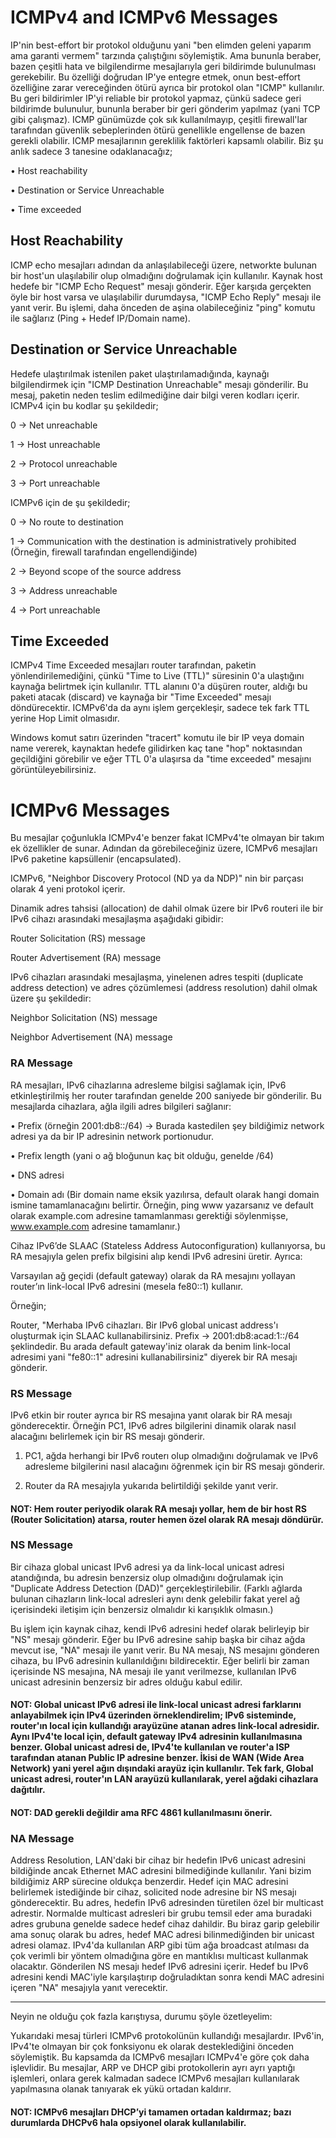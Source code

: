 # ICMPv4 and ICMPv6 Messages

IP'nin best-effort bir protokol olduğunu yani "ben elimden geleni yaparım ama garanti vermem" tarzında çalıştığını söylemiştik. Ama bununla beraber, bazen çeşitli hata ve bilgilendirme mesajlarıyla geri bildirimde bulunulması gerekebilir. Bu özelliği doğrudan IP'ye entegre etmek, onun best-effort özelliğine zarar vereceğinden ötürü ayrıca bir protokol olan "ICMP" kullanılır. Bu geri bildirimler IP'yi reliable bir protokol yapmaz, çünkü sadece geri bildirimde bulunulur, bununla beraber bir geri gönderim yapılmaz (yani TCP gibi çalışmaz). ICMP günümüzde çok sık kullanılmayıp, çeşitli firewall'lar tarafından güvenlik sebeplerinden ötürü genellikle engellense de bazen gerekli olabilir. ICMP mesajlarının gereklilik faktörleri kapsamlı olabilir. Biz şu anlık sadece 3 tanesine odaklanacağız;

• Host reachability

• Destination or Service Unreachable

• Time exceeded

## Host Reachability

ICMP echo mesajları adından da anlaşılabileceği üzere, networkte bulunan bir host'un ulaşılabilir olup olmadığını doğrulamak için kullanılır. Kaynak host hedefe bir "ICMP Echo Request" mesajı gönderir. Eğer karşıda gerçekten öyle bir host varsa ve ulaşılabilir durumdaysa, "ICMP Echo Reply" mesajı ile yanıt verir. Bu işlemi, daha önceden de aşina olabileceğiniz "ping" komutu ile sağlarız (Ping + Hedef IP/Domain name).

## Destination or Service Unreachable

Hedefe ulaştırılmak istenilen paket ulaştırılamadığında, kaynağı bilgilendirmek için "ICMP Destination Unreachable" mesajı gönderilir. Bu mesaj, paketin neden teslim edilmediğine dair bilgi veren kodları içerir. ICMPv4 için bu kodlar şu şekildedir;

0 -> Net unreachable

1 -> Host unreachable

2 -> Protocol unreachable

3 -> Port unreachable

ICMPv6 için de şu şekildedir;

0 -> No route to destination

1 -> Communication with the destination is administratively prohibited (Örneğin, firewall tarafından engellendiğinde)

2 -> Beyond scope of the source address

3 -> Address unreachable

4 -> Port unreachable

## Time Exceeded

ICMPv4 Time Exceeded mesajları router tarafından, paketin yönlendirilemediğini, çünkü "Time to Live (TTL)" süresinin 0'a ulaştığını kaynağa belirtmek için kullanılır. TTL alanını 0'a düşüren router, aldığı bu paketi atacak (discard) ve kaynağa bir "Time Exceeded" mesajı döndürecektir. ICMPv6'da da aynı işlem gerçekleşir, sadece tek fark TTL yerine Hop Limit olmasıdır.

Windows komut satırı üzerinden "tracert" komutu ile bir IP veya domain name vererek, kaynaktan hedefe gilidirken kaç tane "hop" noktasından geçildiğini görebilir ve eğer TTL 0'a ulaşırsa da "time exceeded" mesajını görüntüleyebilirsiniz.

# ICMPv6 Messages

Bu mesajlar çoğunlukla ICMPv4'e benzer fakat ICMPv4'te olmayan bir takım ek özellikler de sunar. Adından da görebileceğiniz üzere, ICMPv6 mesajları IPv6 paketine kapsüllenir (encapsulated).

ICMPv6, "Neighbor Discovery Protocol (ND ya da NDP)" nin bir parçası olarak 4 yeni protokol içerir.

Dinamik adres tahsisi (allocation) de dahil olmak üzere bir IPv6 routeri ile bir IPv6 cihazı arasındaki mesajlaşma aşağıdaki gibidir:

Router Solicitation (RS) message

Router Advertisement (RA) message

IPv6 cihazları arasındaki mesajlaşma, yinelenen adres tespiti (duplicate address detection) ve adres çözümlemesi (address resolution) dahil olmak üzere şu şekildedir:

Neighbor Solicitation (NS) message 

Neighbor Advertisement (NA) message

### RA Message

RA mesajları, IPv6 cihazlarına adresleme bilgisi sağlamak için, IPv6 etkinleştirilmiş her router tarafından genelde 200 saniyede bir gönderilir. Bu mesajlarda cihazlara, ağla ilgili adres bilgileri sağlanır:

• Prefix (örneğin 2001:db8::/64) -> Burada kastedilen şey bildiğimiz network adresi ya da bir IP adresinin network portionudur.

• Prefix length (yani o ağ bloğunun kaç bit olduğu, genelde /64)

• DNS adresi

• Domain adı (Bir domain name eksik yazılırsa, default olarak hangi domain ismine tamamlanacağını belirtir. Örneğin, ping www yazarsanız ve default olarak example.com adresine tamamlanması gerektiği söylenmişse, www.example.com adresine tamamlanır.)

Cihaz IPv6’de SLAAC (Stateless Address Autoconfiguration) kullanıyorsa, bu RA mesajıyla gelen prefix bilgisini alıp kendi IPv6 adresini üretir.
Ayrıca:

Varsayılan ağ geçidi (default gateway) olarak da
RA mesajını yollayan router’ın link-local IPv6 adresini (mesela fe80::1) kullanır.

Örneğin;

Router, "Merhaba IPv6 cihazları. Bir IPv6 global unicast address'ı oluşturmak için SLAAC kullanabilirsiniz. Prefix -> 2001:db8:acad:1::/64 şeklindedir. Bu arada default gateway'iniz olarak da benim link-local adresimi yani "fe80::1" adresini kullanabilirsiniz" diyerek bir RA mesajı gönderir.

### RS Message

IPv6 etkin bir router ayrıca bir RS mesajına yanıt olarak bir RA mesajı gönderecektir. Örneğin PC1, IPv6 adres bilgilerini dinamik olarak nasıl alacağını belirlemek için bir RS mesajı gönderir.

1. PC1, ağda herhangi bir IPv6 routerı olup olmadığını doğrulamak ve IPv6 adresleme bilgilerini nasıl alacağını öğrenmek için bir RS mesajı gönderir.

2. Router da RA mesajıyla yukarıda belirtildiği şekilde yanıt verir.

#### NOT: Hem router periyodik olarak RA mesajı yollar, hem de bir host RS (Router Solicitation) atarsa, router hemen özel olarak RA mesajı döndürür.

### NS Message

Bir cihaza global unicast IPv6 adresi ya da link-local unicast adresi atandığında, bu adresin benzersiz olup olmadığını doğrulamak için "Duplicate Address Detection (DAD)" gerçekleştirilebilir. (Farklı ağlarda bulunan cihazların link-local adresleri aynı denk gelebilir fakat yerel ağ içerisindeki iletişim için benzersiz olmalıdır ki karışıklık olmasın.)

Bu işlem için kaynak cihaz, kendi IPv6 adresini hedef olarak belirleyip bir "NS" mesajı gönderir. Eğer bu IPv6 adresine sahip başka bir cihaz ağda mevcut ise, "NA" mesajı ile yanıt verir. Bu NA mesajı, NS mesajını gönderen cihaza, bu IPv6 adresinin kullanıldığını bildirecektir. Eğer belirli bir zaman içerisinde NS mesajına, NA mesajı ile yanıt verilmezse, kullanılan IPv6 unicast adresinin benzersiz bir adres olduğu kabul edilir.

#### NOT: Global unicast IPv6 adresi ile link-local unicast adresi farklarını anlayabilmek için IPv4 üzerinden örneklendirelim; IPv6 sisteminde, router'ın local için kullandığı arayüzüne atanan adres link-local adresidir. Aynı IPv4'te local için, default gateway IPv4 adresinin kullanılmasına benzer. Global unicast adresi de, IPv4'te kullanılan ve router'a ISP tarafından atanan Public IP adresine benzer. İkisi de WAN (Wide Area Network) yani yerel ağın dışındaki arayüz için kullanılır. Tek fark, Global unicast adresi, router'ın LAN arayüzü kullanılarak, yerel ağdaki cihazlara dağıtılır.

#### NOT: DAD gerekli değildir ama RFC 4861 kullanılmasını önerir.

### NA Message

Address Resolution, LAN'daki bir cihaz bir hedefin IPv6 unicast adresini bildiğinde ancak Ethernet MAC adresini bilmediğinde kullanılır. Yani bizim bildiğimiz ARP sürecine oldukça benzerdir. Hedef için MAC adresini belirlemek istediğinde bir cihaz, solicited node adresine bir NS mesajı gönderecektir. Bu adres, hedefin IPv6 adresinden türetilen özel bir multicast adrestir. Normalde multicast adresleri bir grubu temsil eder ama buradaki adres grubuna genelde sadece hedef cihaz dahildir. Bu biraz garip gelebilir ama sonuç olarak bu adres, hedef MAC adresi bilinmediğinden bir unicast adresi olamaz. IPv4'da kullanılan ARP gibi tüm ağa broadcast atılması da çok verimli bir yöntem olmadığına göre en mantıklısı multicast kullanmak olacaktır. Gönderilen NS mesajı hedef IPv6 adresini içerir. Hedef bu IPv6 adresini kendi MAC'iyle karşılaştırıp doğruladıktan sonra kendi MAC adresini içeren "NA" mesajıyla yanıt verecektir.

-------------------------------------------------------------------------------------------------------------------------------

Neyin ne olduğu çok fazla karıştıysa, durumu şöyle özetleyelim:

Yukarıdaki mesaj türleri ICMPv6 protokolünün kullandığı mesajlardır. IPv6'in, IPv4'te olmayan bir çok fonksiyonu ek olarak desteklediğini önceden söylemiştik. Bu kapsamda da ICMPv6 mesajları ICMPv4'e göre çok daha işlevlidir. Bu mesajlar, ARP ve DHCP gibi protokollerin ayrı ayrı yaptığı işlemleri, onlara gerek kalmadan sadece ICMPv6 mesajları kullanılarak yapılmasına olanak tanıyarak ek yükü ortadan kaldırır.

#### NOT: ICMPv6 mesajları DHCP’yi tamamen ortadan kaldırmaz; bazı durumlarda DHCPv6 hala opsiyonel olarak kullanılabilir.








